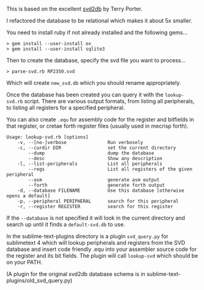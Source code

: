 This is based on the excellent [svd2db](https://mecrisp-stellaris-folkdoc.sourceforge.io/svd2db-v1.html) by Terry Porter.

I refactored the database to be relational which makes it about 5x smaller.

You need to install ruby if not already installed and the following gems...

	> gem install --user-install ox
	> gem install --user-install sqlite3

Then to create the database, specify the svd file you want to process...

	> parse-svd.rb RP2350.svd

Which will create `new_svd.db` which you should rename appropriately.

Once the database has been created you can query it with the `lookup-svd.rb`
script. There are various output formats, from listing all peripherals, to
listing all registers for a specified peripheral.

You can also create `.equ` for assembly code for the register and bitfields in that register, or cretae forth register files (usually used in mecrisp forth).

	Usage: lookup-svd.rb [options]
	    -v, --[no-]verbose               Run verbosely
	    -c, --curdir DIR                 set the current directory
	        --dump                       dump the database
	        --desc                       Show any description
	    -l, --list-peripherals           List all peripherals
	        --regs                       List all registers of the given peripheral
	        --asm                        generate asm output
	        --forth                      generate forth output
	    -d, --database FILENAME          Use this database [otherwise opens a default]
	    -p, --peripheral PERIPHERAL      search for this peripheral
	    -r, --register REGISTER          search for this register

If the `--database` is not specified it will look in the current directory and
search up until it finds a `default-svd.db` to use.

In the sublime-text-plugins directory is a plugin `svd_query.py` for sublimetext 4 which will lookup
peripherals and registers from the SVD database and insert code friendly .equ into your assembler source code for the register and its bit fields. The plugin will call `lookup-svd` which should be on your PATH.

(A plugin for the original svd2db database schema is in sublime-text-plugins/old_svd_query.py)

